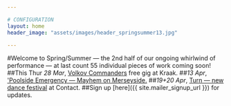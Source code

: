 ```yaml
---

# CONFIGURATION
layout: home
header_image: "assets/images/header_springsummer13.jpg"

---
```

#Welcome to Spring/Summer — the 2nd half of our ongoing whirlwind of performance — at last count 55 individual pieces of work coming soon!
##This Thur *28 Mar*, [Volkov Commanders](/current/2013-springsummer/kraak/index.html) free gig at Kraak.
##*13 Apr*, ['Poolside Emergency — Mayhem on Merseyside.](/current/2013-poolside/index.html)
##*19+20 Apr*, [Turn — new dance festival](/current/2013-turn/index.html) at Contact.
##Sign up [here]({{ site.mailer_signup_url }}) for updates.
